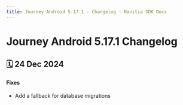 ```yaml
---
title: Journey Android 5.17.1 - Changelog - Navitia SDK Docs
---
```


# Journey Android 5.17.1 Changelog

<h2>🗓 24 Dec 2024</h2>

#### Fixes
- Add a fallback for database migrations

